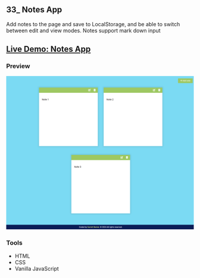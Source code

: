 ## 33_ Notes App

Add notes to the page and save to LocalStorage, and be able to switch between edit and view modes. Notes support mark down input

## [Live Demo: Notes App](https://33-notes-app-gdbecker.replit.app/)

### Preview

!["HomePage"](./HomePage.png)

### Tools
- HTML
- CSS
- Vanilla JavaScript